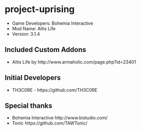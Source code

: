 project-uprising
================
<ul><li>Game Developers: Bohemia Interactive</li>
<li>Mod Name: Altis Life</li>
<li>Version: 3.1.4</li></ul>

<h2>Included Custom Addons</h2>
<ul><li>Altis Life by http://www.armaholic.com/page.php?id=23401</li></ul>

<h2>Initial Developers</h2>
<ul><li>TH3C0RE - https://github.com/TH3C0RE</li></ul>

<h2>Special thanks</h2>
<ul><li>Bohemia Interactive http://www.bistudio.com/</li>
<li>Tonic https://github.com/TAWTonic/</li></ul>

